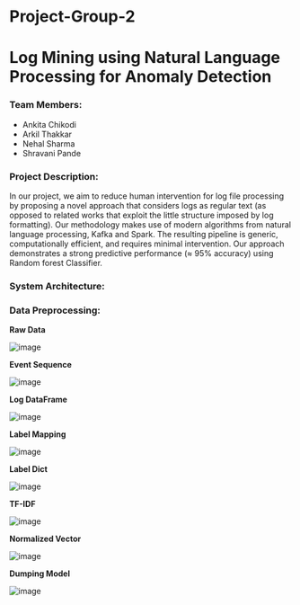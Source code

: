 # Project-Group-2


# Log Mining using Natural Language Processing for Anomaly Detection



### **Team Members:**

- Ankita Chikodi                              
- Arkil Thakkar                                 
- Nehal Sharma                         
- Shravani Pande



### **Project Description:**

In our project, we aim to reduce human intervention for log file processing by proposing a novel approach that considers logs as regular text (as opposed to related works that exploit the little structure imposed by log formatting). Our methodology makes use of modern algorithms from natural language processing, Kafka and Spark. The resulting pipeline is generic, computationally efficient, and requires minimal intervention. Our approach demonstrates a strong predictive performance (≈ 95% accuracy) using Random forest Classifier.

### **System Architecture:**



### **Data Preprocessing:**

**Raw Data**

![image](https://user-images.githubusercontent.com/47070167/57565520-5884a780-7374-11e9-9dfe-9dd4e631451f.png)

**Event Sequence**

![image](https://user-images.githubusercontent.com/47070167/57565521-6a664a80-7374-11e9-8b18-ea7ab5d0cd22.png)

**Log DataFrame**

![image](https://user-images.githubusercontent.com/47070167/57565523-74884900-7374-11e9-8311-9aaaf5b3e4f7.png)

**Label Mapping**

![image](https://user-images.githubusercontent.com/47070167/57565534-a00b3380-7374-11e9-8da2-51ae87e11721.png)

**Label Dict**

![image](https://user-images.githubusercontent.com/47070167/57565539-aef1e600-7374-11e9-9a77-cb7cd0b8c5a2.png)


**TF-IDF**

![image](https://user-images.githubusercontent.com/47070167/57565552-ed87a080-7374-11e9-92ae-eb77ee142aa4.png)

**Normalized Vector**

![image](https://user-images.githubusercontent.com/47070167/57565561-0f812300-7375-11e9-8023-1360253fa09c.png)

**Dumping Model**

![image](https://user-images.githubusercontent.com/47070167/57565565-2758a700-7375-11e9-991f-48f016dbf913.png)

